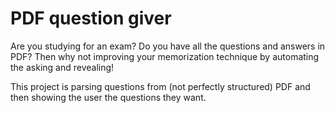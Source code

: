 # PDF question giver

Are you studying for an exam? Do you have all the questions and answers in PDF? Then why not improving your memorization technique by automating the asking and revealing!

This project is parsing questions from (not perfectly structured) PDF and then showing the user the questions they want.